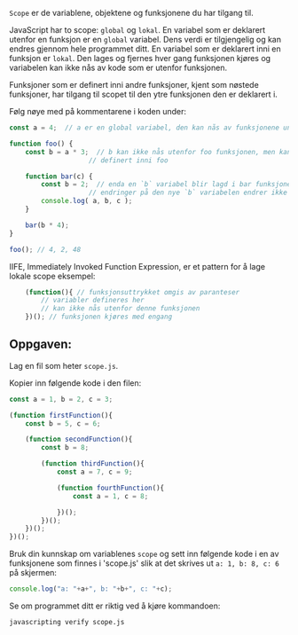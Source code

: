 `Scope` er de variablene, objektene og funksjonene du har tilgang til.

JavaScript har to scope: `global` og `lokal`. En variabel som er deklarert utenfor en funksjon er en `global` variabel. Dens verdi er tilgjengelig og kan endres gjennom hele programmet ditt. En variabel som er deklarert inni en funksjon er `lokal`. Den lages og fjernes hver gang funksjonen kjøres og variabelen kan ikke nås av kode som er utenfor funksjonen.

Funksjoner som er definert inni andre funksjoner, kjent som nøstede funksjoner, har tilgang til scopet til den ytre funksjonen den er deklarert i.

Følg nøye med på kommentarene i koden under:

```js
const a = 4;  // a er en global variabel, den kan nås av funksjonene under

function foo() {
    const b = a * 3;  // b kan ikke nås utenfor foo funksjonen, men kan nås av funksjoner
                    // definert inni foo

    function bar(c) {
        const b = 2;  // enda en `b` variabel blir lagd i bar funksjonens scope
                    // endringer på den nye `b` variabelen endrer ikke den ytre `b` variabelen
        console.log( a, b, c );
    }

    bar(b * 4);
}

foo(); // 4, 2, 48
```
IIFE, Immediately Invoked Function Expression, er et pattern for å lage lokale scope
eksempel:
```js
    (function(){ // funksjonsuttrykket omgis av paranteser
        // variabler defineres her
        // kan ikke nås utenfor denne funksjonen
    })(); // funksjonen kjøres med engang
```
## Oppgaven:

Lag en fil som heter `scope.js`.

Kopier inn følgende kode i den filen:
```js
const a = 1, b = 2, c = 3;

(function firstFunction(){
    const b = 5, c = 6;

    (function secondFunction(){
        const b = 8;

        (function thirdFunction(){
            const a = 7, c = 9;

            (function fourthFunction(){
                const a = 1, c = 8;

            })();
        })();
    })();
})();
```

Bruk din kunnskap om variablenes `scope` og sett inn følgende kode i en av funksjonene som finnes i 'scope.js' slik at det skrives ut `a: 1, b: 8, c: 6` på skjermen:
```js
console.log("a: "+a+", b: "+b+", c: "+c);
```

Se om programmet ditt er riktig ved å kjøre kommandoen:

```bash
javascripting verify scope.js
```
